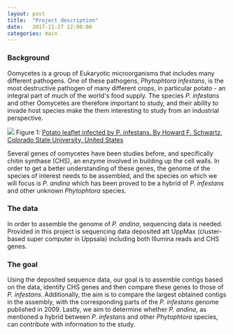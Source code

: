 ```yaml
---
layout: post
title:  "Project description"
date:   2017-11-27 12:00:00
categories: main
---
```


### Background
Oomycetes is a group of Eukaryotic microorganisms that includes many different pathogens. One of these pathogens, *Phytophtora infestans*, is the most destructive pathogen of many different crops, in particular potato - an integral part of much of the world's food supply. The species *P. infestans* and other Oomycetes are therefore important to study, and their ability to invade host species make the them interesting to study from an industrial perspective. 

![](https://upload.wikimedia.org/wikipedia/commons/thumb/a/aa/Late_blight_on_potato_leaf_2.jpg/800px-Late_blight_on_potato_leaf_2.jpg)
Figure 1: [Potato leaflet infected by P. infestans. By Howard F. Schwartz, Colorado State University, United States](http://www.ipmimages.org/browse/detail.cfm?imgnum=5362902)

Several genes of oomycetes have been studies before, and specifically chitin synthase (CHS), an enzyme involved in building up the cell walls. In order to get a better understanding of these genes, the genome of the species of interest needs to be assembled, and the species on which we will focus is *P. andina* which has been proved to be a hybrid of *P. infestans* and other unknown *Phytophtora* species.  

### The data  
In order to assemble the genome of *P. andina*, sequencing data is needed. Provided in this project is sequencing data deposited att UppMax (cluster-based super computer in Uppsala) including both Illumina reads and CHS genes. 

### The goal
Using the deposited sequence data, our goal is to assemble contigs based on the data, identify CHS genes and then compare these genes to those of *P. infestans*. Additionally, the aim is to compare the largest obtained contigs in the assembly, with the corresponding parts of the *P. infestans* genome published in 2009. Lastly, we aim to determine whether *P. andina*, as mentioned a hybrid between *P. infestans* and other *Phytophtora* species, can contribute with information to the study. 


